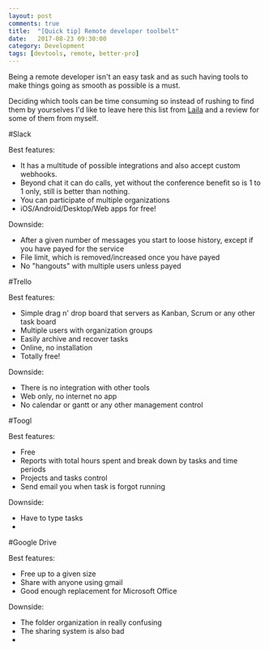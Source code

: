 ```yaml
---
layout: post
comments: true
title:  "[Quick tip] Remote developer toolbelt"
date:   2017-08-23 09:30:00
category: Development
tags: [devtools, remote, better-pro]
---
```


Being a remote developer isn't an easy task and as such having tools to make things going as smooth as possible is a must.

Deciding which tools can be time consuming so instead of rushing to find them by yourselves I'd like to leave here this list from [Laila](http://www.remotestarterkit.com/?ref=producthunt) and a review for some of them from myself.

#Slack

Best features:

* It has a multitude of possible integrations and also accept custom webhooks.
* Beyond chat it can do calls, yet without the conference benefit so is 1 to 1 only, still is better than nothing.
* You can participate of multiple organizations
* iOS/Android/Desktop/Web apps for free!

Downside:

* After a given number of messages you start to loose history, except if you have payed for the service
* File limit, which is removed/increased once you have payed
* No "hangouts" with multiple users unless payed

#Trello

Best features:

* Simple drag n' drop board that servers as Kanban, Scrum or any other task board
* Multiple users with organization groups
* Easily archive and recover tasks
* Online, no installation
* Totally free!

Downside:

* There is no integration with other tools
* Web only, no internet no app
* No calendar or gantt or any other management control

#Toogl

Best features:

* Free
* Reports with total hours spent and break down by tasks and time periods
* Projects and tasks control
* Send email you when task is forgot running

Downside:

* Have to type tasks
*

#Google Drive

Best features:

* Free up to a given size
* Share with anyone using gmail
* Good enough replacement for Microsoft Office

Downside:

* The folder organization in really confusing
* The sharing system is also bad
* 
